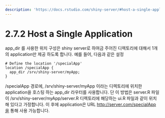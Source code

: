 ```yaml
---
description: 'https://docs.rstudio.com/shiny-server/#host-a-single-application'
---
```


# 2.7.2 Host a Single Application

app\_dir 를 사용한 위치 구성은 shiny server로 하여금 주어진 디렉토리에 대해서 1개의 application만 제공 하도록 합니다. 예를 들어, 다음과 같은 설정

```text
# Define the location '/specialApp'
location /specialApp {
  app_dir /srv/shiny-server/myApp;
}
```

/specialApp 경로에, /srv/shiny-server/myApp 이라는 디렉토리에 위치한 application을 호스팅 하는 app\_dir 라우터를 사용합니다. 단 이 방법은 server.R 파일이 /srv/shiny-server/myApp/server.R 디렉토리에 해당하는 ui.R 파일과 같이 위치해 있다고 가정합니다. 이 후에 application은 URL http://server.com/specialApp을 통해 사용 가능합니다.

